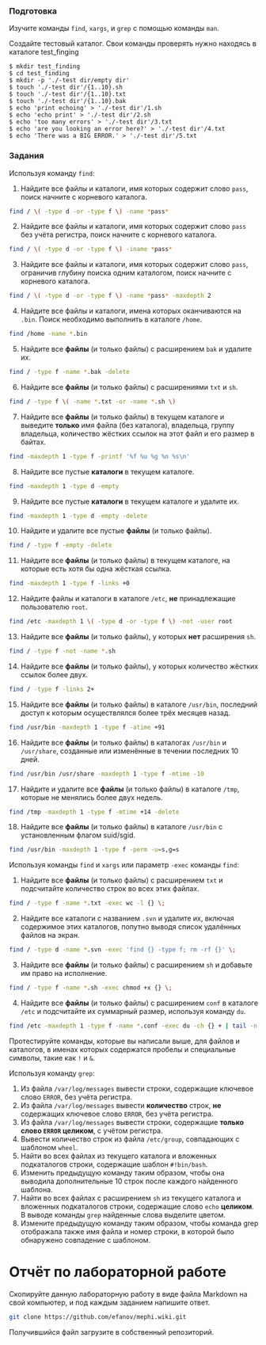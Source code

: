 ### Подготовка

Изучите команды `find`, `xargs`, и `grep` с помощью команды `man`.

Создайте тестовый каталог. Свои команды проверять нужно находясь в каталоге test_finging
```
$ mkdir test_finding
$ cd test_finding
$ mkdir -p './-test dir/empty dir'
$ touch './-test dir'/{1..10}.sh
$ touch './-test dir'/{1..10}.txt
$ touch './-test dir'/{1..10}.bak
$ echo 'print echoing' > './-test dir'/1.sh
$ echo 'echo print' > './-test dir'/2.sh
$ echo 'too many errors' > './-test dir'/3.txt
$ echo 'are you looking an error here?' > './-test dir'/4.txt
$ echo 'There was a BIG ERROR.' > './-test dir'/5.txt
```

### Задания

Используя команду `find`:

1. Найдите все файлы и каталоги, имя которых содержит слово `pass`, поиск начните с корневого каталога.
```sh
find / \( -type d -or -type f \) -name *pass*
```
2. Найдите все файлы и каталоги, имя которых содержит слово `pass` без учёта регистра, поиск начните с корневого каталога.
```sh
find / \( -type d -or -type f \) -iname *pass*
```
3. Найдите все файлы и каталоги, имя которых содержит слово `pass`, ограничив глубину поиска одним каталогом, поиск начните с корневого каталога.
```sh
find / \( -type d -or -type f \) -name *pass* -maxdepth 2
```
4. Найдите все файлы и каталоги, имена которых оканчиваются на `.bin`. Поиск необходимо выполнить в каталоге `/home`.
```sh
find /home -name *.bin
```
5. Найдите все **файлы** (и только файлы) с расширением `bak` и удалите их.
```sh
find / -type f -name *.bak -delete
```
6. Найдите все **файлы** (и только файлы) с расширениями `txt` и `sh`.
```sh
find / -type f \( -name *.txt -or -name *.sh \)
```
7. Найдите все **файлы** (и только файлы) в текущем каталоге и выведите **только** имя файла (без каталога), владельца, группу владельца, количество жёстких ссылок на этот файл и его размер в байтах.
```sh
find -maxdepth 1 -type f -printf '%f %u %g %n %s\n'
```
8. Найдите все пустые **каталоги** в текущем каталоге.
```sh
find -maxdepth 1 -type d -empty
```
9. Найдите все пустые **каталоги** в текущем каталоге и удалите их.
```sh
find -maxdepth 1 -type d -empty -delete
```
10. Найдите и удалите все пустые **файлы** (и только файлы).
```sh
find / -type f -empty -delete
```
11. Найдите все **файлы** (и только файлы) в текущем каталоге, на которые есть хотя бы одна жёсткая ссылка.
```sh
find -maxdepth 1 -type f -links +0
```
12. Найдите файлы и каталоги в каталоге `/etc`, **не** принадлежащие пользователю `root`.
```sh
find /etc -maxdepth 1 \( -type d -or -type f \) -not -user root
```
13. Найдите все **файлы** (и только файлы), у которых **нет** расширения `sh`.
```sh
find / -type f -not -name *.sh
```
14. Найдите все **файлы** (и только файлы), у которых количество жёстких ссылок более двух.
```sh
find / -type f -links 2+
```
15. Найдите все **файлы** (и только файлы) в каталоге `/usr/bin`, последний доступ к которым осуществлялся более трёх месяцев назад.
```sh
find /usr/bin -maxdepth 1 -type f -atime +91
```
16. Найдите все **файлы** (и только файлы) в каталогах `/usr/bin` и `/usr/share`, созданные или изменённые в течении последних 10 дней.
```sh
find /usr/bin /usr/share -maxdepth 1 -type f -mtime -10
```
17. Найдите и удалите все **файлы** (и только файлы) в каталоге `/tmp`, которые не менялись более двух недель.
```sh
find /tmp -maxdepth 1 -type f -mtime +14 -delete
```
18. Найдите все **файлы** (и только файлы) в каталоге `/usr/bin` с установленным флагом suid/sgid.
```sh
find /usr/bin -maxdepth 1 -type f -perm -u=s,g=s
```

Используя команды `find` и `xargs` или параметр `-exec` команды `find`:

1. Найдите все **файлы** (и только файлы) с расширением `txt` и подсчитайте количество строк во всех этих файлах.
```sh
find / -type f -name *.txt -exec wc -l {} \;
```
2. Найдите все каталоги с названием `.svn` и удалите их, включая содержимое этих каталогов, попутно выводя список удалённых файлов на экран.
```sh
find / -type d -name *.svn -exec 'find {} -type f; rm -rf {}' \;
```
3. Найдите все **файлы** (и только файлы) с расширением `sh` и добавьте им право на исполнение.
```sh
find / -type f -name *.sh -exec chmod +x {} \;
```
4. Найдите все **файлы** (и только файлы) с расширением `conf` в каталоге `/etc` и подсчитайте их суммарный размер, используя команду `du`.
```sh
find /etc -maxdepth 1 -type f -name *.conf -exec du -ch {} + | tail -n 1
```

Протестируйте команды, которые вы написали выше, для файлов и каталогов, в именах которых содержатся пробелы и специальные символы, такие как `!` и `&`.

Используя команду `grep`:

1. Из файла `/var/log/messages` вывести строки, содержащие ключевое слово `ERROR`, без учёта регистра.
2. Из файла `/var/log/messages` вывести **количество** строк, **не** содержащих ключевое слово `ERROR`, без учёта регистра.
3. Из файла `/var/log/messages` вывести строки, содержащие **только слово `ERROR` целиком**, с учётом регистра.
4. Вывести количество строк из файла `/etc/group`, совпадающих с шаблоном `wheel`.
5. Найти во всех файлах из текущего каталога и вложенных подкаталогов строки, содержащие шаблон `#!bin/bash`.
6. Изменить предыдущую команду таким образом, чтобы она выводила дополнительные 10 строк после каждого найденного шаблона.
7. Найти во всех файлах с расширением `sh` из текущего каталога и вложенных подкаталогов строки, содержащие слово `echo` **целиком**. В выводе команды `grep` найденные слова выделите цветом.
8. Измените предыдущую команду таким образом, чтобы команда grep отображала также имя файла и номер строки, в которой было обнаружено совпадение с шаблоном.

# Отчёт по лабораторной работе

Скопируйте данную лабораторную работу в виде файла Markdown на свой компьютер, и под каждым заданием напишите ответ.

```sh
git clone https://github.com/efanov/mephi.wiki.git
```

Получившийся файл загрузите в собственный репозиторий.
